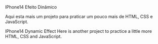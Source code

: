 IPhone14 Efeito Dinâmico

Aqui esta mais um projeto para praticar um pouco mais de HTML, CSS e JavaScript.

IPhone14 Dynamic Effect
Here is another project to practice a little more HTML, CSS and JavaScript.
